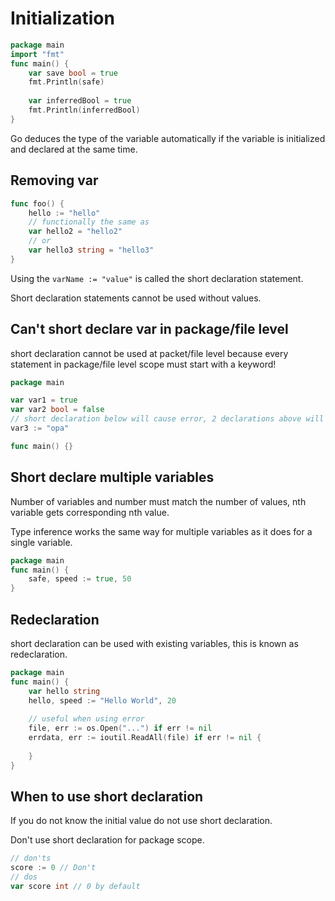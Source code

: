 # Initialization

``` go
package main
import "fmt"
func main() {
    var save bool = true
    fmt.Println(safe)
    
    var inferredBool = true
    fmt.Println(inferredBool)
}
```

Go deduces the type of the variable automatically if the variable is initialized
and declared at the same time.

## Removing var

``` go
func foo() {
    hello := "hello"
    // functionally the same as
    var hello2 = "hello2"
    // or 
    var hello3 string = "hello3"
}
```

Using the `varName := "value"` is called the short declaration statement.

Short declaration statements cannot be used without values.

## Can't short declare var in package/file level

short declaration cannot be used at packet/file level because every statement in
package/file level scope must start with a keyword!

``` go
package main

var var1 = true
var var2 bool = false
// short declaration below will cause error, 2 declarations above will not
var3 := "opa"

func main() {}
```

## Short declare multiple variables

Number of variables and number must match the number of values, nth variable
gets corresponding nth value.

Type inference works the same way for multiple variables as it does for a single
variable.

``` go
package main
func main() {
    safe, speed := true, 50
}
```

## Redeclaration

short declaration can be used with existing variables, this is known as redeclaration.

``` go
package main
func main() {
    var hello string
    hello, speed := "Hello World", 20
    
    // useful when using error
    file, err := os.Open("...") if err != nil
    errdata, err := ioutil.ReadAll(file) if err != nil {
        
    }
}
```

## When to use short declaration

If you do not know the initial value do not use short declaration.

Don't use short declaration for package scope.

``` go
// don'ts
score := 0 // Don't
// dos
var score int // 0 by default
```
